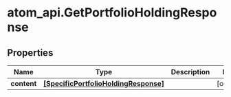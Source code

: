 # atom_api.GetPortfolioHoldingResponse

## Properties
Name | Type | Description | Notes
------------ | ------------- | ------------- | -------------
**content** | [**[SpecificPortfolioHoldingResponse]**](SpecificPortfolioHoldingResponse.md) |  | [optional] 


